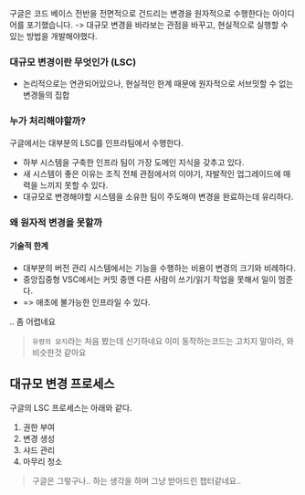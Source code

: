 구글은 코드 베이스 전반을 전면적으로 건드리는 변경을 원자적으로 수행한다는 아이디어를 포기했습니다.
-> 대규모 변경을 바라보는 관점을 바꾸고, 현실적으로 실행할 수 있는 방법을 개발해야했다.

### 대규모 변경이란 무엇인가 (LSC)

- 논리적으로는 연관되어있으나, 현실적인 한계 때문에 원자적으로 서브밋할 수 없는 변경들의 집합

### 누가 처리해야할까?

구글에서는 대부분의 LSC를 인프라팀에서 수행한다.

- 하부 시스템을 구축한 인프라 팀이 가장 도메인 지식을 갖추고 있다.
- 새 시스템이 좋은 이유는 조직 전체 관점에서의 이야기, 자발적인 업그레이드에 매력을 느끼지 못할 수 있다.
- 대규모로 변경해야할 시스템을 소유한 팀이 주도해야 변경을 완료하는데 유리하다.

### 왜 원자적 변경을 못할까

#### 기술적 한계

- 대부분의 버전 관리 시스템에서는 기능을 수행하는 비용이 변경의 크기와 비례하다.
- 중앙집중형 VSC에서는 커밋 중엔 다른 사람이 쓰기/읽기 작업을 못해서 일이 멈준다.
- => 애초에 불가능한 인프라일 수 있다.

.. 좀 어렵네요

> `유령의 묘지`라는 처음 봤는데 신기하네요
> 이미 동작하는코드는 고치지 말아라, 와 비슷한것 같아요

## 대규모 변경 프로세스

구글의 LSC 프로세스는 아래와 같다.

1. 권한 부여
2. 변경 생성
3. 샤드 관리
4. 마무리 청소

> 구글은 그렇구나.. 하는 생각을 하며 그냥 받아드린 챕터같네요..
